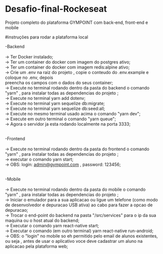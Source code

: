 # Desafio-final-Rockeseat
Projeto completo do plataforma GYMPOINT com back-end, front-end e mobile 

#instruções para rodar a plataforma local

 -Backend<br/><br/>
  -> Ter Docker instalado; <br/>
  -> Ter um container do docker com imagem do postgres ativo;<br/>
  -> Ter um container do docker com imagem redis:alpine ativo;<br/>
  -> Crie um .env na raiz do projeto , copie o conteudo do .env.example e coloque no .env, depois <br/>
     preencha os campos com o dados do seus container;<br/>
  -> Execute no terminal rodando dentro da pasta do backend o comando "yarn" , para instalar todas as dependencias do projeto ;<br/>
  -> Execute no terminal yarn add dotenv;<br/>
  -> Execute no terminal yarn sequelize db:migrate;<br/>
  -> Execute no terminal yarn sequelize db:seed:all;<br/>
  -> Execute no mesmo terminal usado acima o comando "yarn dev";<br/>
  -> Execute em outro terminal o comando "yarn queue";<br/>
  -> Agora o servidor ja esta rodando localmente na porta 3333;<br/><br/>
  
  -Frontend <br/><br/>
  -> Execute no terminal rodando dentro da pasta do frontend o comando "yarn" , para instalar todas as dependencias do projeto ;<br/>
  -> executar o comando yarn start;<br/>
  -> OBS: login: admin@gympoint.com , password: 123456;<br/><br/>
  
  -Mobile <br/><br/>
  -> Execute no terminal rodando dentro da pasta do mobile o comando "yarn" , para instalar todas as dependencias do projeto ;<br/>
  -> Iniciar o emulador para a sua aplicacao ou ligue um telefone (como modo de desenvolvedor e depuracao USB ativa) ao cabo para fazer a opcao de depuracao;<br/>
  -> Trocar o end-point do backend na pasta "/src/services" para o ip da sua maquina ou o host atual do backend;<br/>
  -> Executar o comando yarn react-native start;<br/>
  -> Executar o comando (em outro terminal) yarn react-native run-android;<br/>
  -> OBS: o "login" no mobile so eh permitido pelo email de alunos existentes, ou seja , antes de usar o aplicativo voce deve cadastrar um aluno na aplicacao pela plataforma web;<br/><br/>
